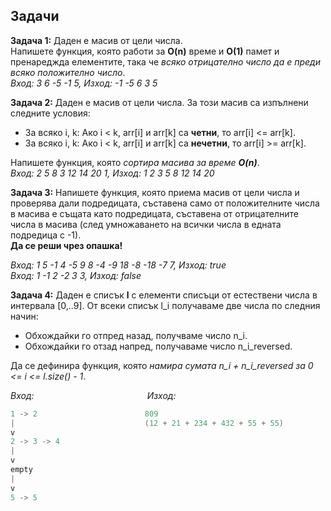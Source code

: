 ## Задачи

**Задача 1:** Даден е масив от цели числа.  
Напишете функция, която работи за **O(n)** време и **O(1)** памет и пренареджда елементите, така че *всяко отрицателно число да е преди всяко положително число*.  
*Вход: 3 6 -5 -1 5, Изход: -1 -5 6 3 5*  

**Задача 2:** Даден е масив от цели числа. За този масив са изпълнени следните условия:  
-  За всяко  i, k: Ако i < k, arr[i] и arr[k] са  **четни**, то arr[i] <= arr[k].  
-  За всяко  i, k: Ако i < k, аrr[i] и arr[k] са  **нечетни**, то arr[i] >= arr[k].  

Напишете функция, която *сортира масива за време **O(n)***.  
*Вход: 2 5 8 3 12 14 20 1, Изход: 1 2 3 5 8 12 14 20*  

**Задача 3:** Напишете функция, която приема масив от цели числа и проверява дали подредицата, съставена само от положителните числа в масива е същата като подредицата, съставена от отрицателните числа в масива (след умножаването на всички числа в едната подредица с -1).  
**Да се реши чрез опашка!**  

*Вход: 1 5 -1 4 -5 9 8 -4 -9 18 -8 -18 -7 7, Изход: true  
Вход: 1 -1 2 -2 3 3, Изход: false*  

**Задача 4:** Даден е списък **l** с елементи списъци от естествени числа в интервала [0,..9]. От всеки списък l_i получаваме две числа по следния начин:  
- Обхождайки го отпред назад, получваме число n_i.  
- Обхождайки го отзад напред, получаваме число n_i_reversed.  

Да се дефинира функция, която *намира сумата n_i + n_i_reversed за 0 <= i <= l.size() - 1*.  

*Вход:* &nbsp;&nbsp;&nbsp;&nbsp;&nbsp;&nbsp;&nbsp;&nbsp;&nbsp;&nbsp;&nbsp;&nbsp;&nbsp;&nbsp;&nbsp;&nbsp;&nbsp;&nbsp;&nbsp;&nbsp;&nbsp;&nbsp;&nbsp;&nbsp;&nbsp;&nbsp;&nbsp;&nbsp;&nbsp;&nbsp;&nbsp;&nbsp;&nbsp;&nbsp;&nbsp;&nbsp;&nbsp;&nbsp;&nbsp;&nbsp;&nbsp;&nbsp;&nbsp;&nbsp;&nbsp;*Изход:*
```c++
1 -> 2                        809
|                             (12 + 21 + 234 + 432 + 55 + 55)
v
2 -> 3 -> 4
|
v
empty
|
v
5 -> 5
```
